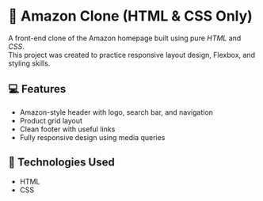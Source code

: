 # 🛒 Amazon Clone (HTML & CSS Only)

A front-end clone of the Amazon homepage built using pure *HTML* and *CSS*.  
This project was created to practice responsive layout design, Flexbox, and styling skills.

## 💻 Features

- Amazon-style header with logo, search bar, and navigation
- Product grid layout
- Clean footer with useful links
- Fully responsive design using media queries
  
## 🔧 Technologies Used

- HTML
- CSS
